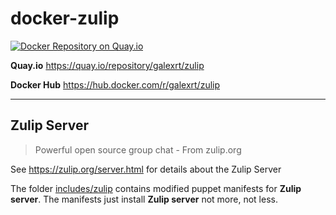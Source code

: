 # docker-zulip
[![Docker Repository on Quay.io](https://quay.io/repository/galexrt/zulip/status "Docker Repository on Quay.io")](https://quay.io/repository/galexrt/zulip)

**Quay.io** https://quay.io/repository/galexrt/zulip

**Docker Hub** https://hub.docker.com/r/galexrt/zulip
___
## Zulip Server
> Powerful open source group chat - From zulip.org

See https://zulip.org/server.html for details about the Zulip Server

The folder [includes/zulip](includes/zulip) contains modified puppet manifests for **Zulip server**.
The manifests just install **Zulip server** not more, not less.
